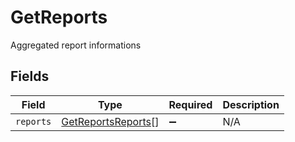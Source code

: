 # GetReports

Aggregated report informations


## Fields

| Field                                                           | Type                                                            | Required                                                        | Description                                                     |
| --------------------------------------------------------------- | --------------------------------------------------------------- | --------------------------------------------------------------- | --------------------------------------------------------------- |
| `reports`                                                       | [GetReportsReports](../../models/shared/getreportsreports.md)[] | :heavy_minus_sign:                                              | N/A                                                             |